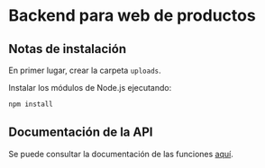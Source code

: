 # Backend para web de productos

## Notas de instalación

En primer lugar, crear la carpeta `uploads`.

Instalar los módulos de Node.js ejecutando:

```` bash
npm install
````

## Documentación de la API

Se puede consultar la documentación de las funciones [aquí](https://documenter.getpostman.com/view/6715466/S11DV2La).